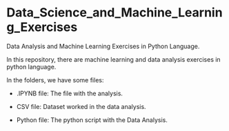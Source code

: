# Data_Science_and_Machine_Learning_Exercises
Data Analysis and Machine Learning Exercises in Python Language.


In this repository, there are machine learning and data analysis exercises in python language.

In the folders, we have some files:

  -  .IPYNB file: The file with the analysis.

  -  CSV file: Dataset worked in the data analysis.

  -  Python file: The python script with the Data Analysis.
